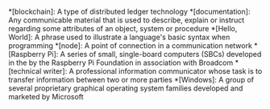 *[blockchain]: A type of distributed ledger technology
*[documentation]: Any communicable material that is used to describe, explain or instruct regarding some attributes of an object, system or procedure
*[Hello, World]: A phrase used to illustrate a language's basic syntax when programming
*[node]: A point of connection in a communication network
*[Raspberry Pi]: A series of small, single-board computers (SBCs) developed in the by the Raspberry Pi Foundation in association with Broadcom
*[technical writer]: A professional information communicator whose task is to transfer information between two or more parties
*[Windows]: A group of several proprietary graphical operating system families developed and marketed by Microsoft